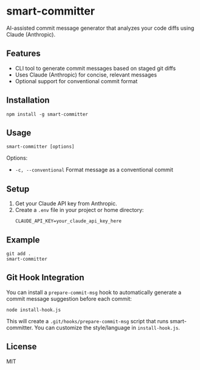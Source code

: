 # smart-committer

AI-assisted commit message generator that analyzes your code diffs using Claude (Anthropic).

## Features
- CLI tool to generate commit messages based on staged git diffs
- Uses Claude (Anthropic) for concise, relevant messages
- Optional support for conventional commit format

## Installation
```
npm install -g smart-committer
```

## Usage
```
smart-committer [options]
```

Options:
- `-c, --conventional`  Format message as a conventional commit

## Setup
1. Get your Claude API key from Anthropic.
2. Create a `.env` file in your project or home directory:
   ```
   CLAUDE_API_KEY=your_claude_api_key_here
   ```

## Example
```
git add .
smart-committer
```

## Git Hook Integration

You can install a `prepare-commit-msg` hook to automatically generate a commit message suggestion before each commit:

```
node install-hook.js
```

This will create a `.git/hooks/prepare-commit-msg` script that runs smart-committer. You can customize the style/language in `install-hook.js`.

## License
MIT

